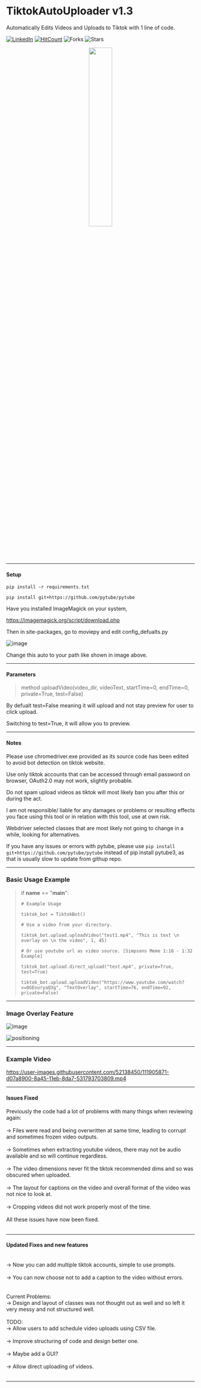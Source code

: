 # TiktokAutoUploader v1.3

Automatically Edits Videos and Uploads to Tiktok with 1 line of code.

[![LinkedIn](https://img.shields.io/badge/LinkedIn-0077B5?style=for-the-badge&logo=linkedin&logoColor=white&style=flat-square)](<[https://www.linkedin.com/in/isaac-kogan-5a45b9193/](https://www.linkedin.com/in/michael-p-88b015200/)>)
[![HitCount](https://hits.dwyl.com/makiisthenes/TiktokAutoUploader.svg?style=flat)](http://hits.dwyl.com/makiisthenes/https://githubcom/makiisthenes/TiktokAutoUploader)
![Forks](https://img.shields.io/github/forks/makiisthenes/TiktokAutoUploader)
![Stars](https://img.shields.io/github/stars/makiisthenes/TiktokAutoUploader)

<center>
<image src="https://user-images.githubusercontent.com/52138450/111885490-04ab6680-89c0-11eb-955a-f833577b4406.png" width="35%">
</center>

---

#### Setup

`pip install -r requirements.txt`

`pip install git+https://github.com/pytube/pytube`

Have you installed ImageMagick on your system,

https://imagemagick.org/script/download.php

Then in site-packages, go to moviepy and edit config_defualts.py

![image](https://user-images.githubusercontent.com/52138450/111904491-27c92b00-8a3f-11eb-85ee-56bdcb4ac4c9.png)

Change this auto to your path like shown in image above.

---

#### Parameters

> method uploadVideo(video_dir, videoText, startTime=0, endTime=0, private=True, test=False)

By defualt test=False meaning it will upload and not stay preview for user to click upload.

Switching to test=True, it will allow you to preview.

---

#### Notes

Please use chromedriver.exe provided as its source code has been edited to avoid bot detection on tiktok website.

Use only tiktok accounts that can be accessed through email password on browser, OAuth2.0 may not work, slightly probable.

Do not spam upload videos as tiktok will most likely ban you after this or during the act.

I am not responsible/ liable for any damages or problems or resulting effects you face using this tool or in relation with this tool, use at own risk.

Webdriver selected classes that are most likely not going to change in a while, looking for alternatives.

If you have any issues or errors with pytube, please use `pip install git+https://github.com/pytube/pytube` instead of pip install pytube3, as that is usually slow to update from githup repo.

---

### Basic Usage Example

> if **name** == "**main**":
>
>     # Example Usage
>
>     tiktok_bot = TiktokBot()
>
>     # Use a video from your directory.
>
>     tiktok_bot.upload.uploadVideo("test1.mp4", "This is text \n overlay on \n the video", 1, 45)
>
>     # Or use youtube url as video source. [Simpsons Meme 1:16 - 1:32 Example]
>
>     tiktok_bot.upload.direct_upload("test.mp4", private=True, test=True)
>
>     tiktok_bot.upload.uploadVideo("https://www.youtube.com/watch?v=OGEouryaQ3g", "TextOverlay", startTime=76, endTime=92, private=False)

---

### Image Overlay Feature

![image](https://user-images.githubusercontent.com/52138450/115037820-c756cd80-9ec6-11eb-97b0-e617e1b029b7.png)

![positioning](https://user-images.githubusercontent.com/52138450/115039847-bb6c0b00-9ec8-11eb-88d9-90623d7f7eb2.png)

---

### Example Video

https://user-images.githubusercontent.com/52138450/111905871-d07a8900-8a45-11eb-8da7-531793703809.mp4

---

#### Issues Fixed

Previously the code had a lot of problems with many things when reviewing again: <br>
<br>
-> Files were read and being overwritten at same time, leading to corrupt and sometimes frozen video outputs.<br>
<br>
-> Sometimes when extracting youtube videos, there may not be audio available and so will continue regardless.<br>
<br>
-> The video dimensions never fit the tiktok recommended dims and so was obscured when uploaded.<br>
<br>
-> The layout for captions on the video and overall format of the video was not nice to look at.<br>
<br>
-> Cropping videos did not work properly most of the time.<br>
<br>
All these issues have now been fixed.<br>
<br>

---

#### Updated Fixes and new features

<br>
-> Now you can add multiple tiktok accounts, simple to use prompts.<br>
<br>
-> You can now choose not to add a caption to the video without errors.<br>
<br>

 <br>
Current Problems:<br>
-> Design and layout of classes was not thought out as well and so left it very messy and not structured well.<br>
<br>
TODO: <br>
-> Allow users to add schedule video uploads using CSV file. <br>
<br>
-> Improve structuring of code and design better one. <br>
<br>
-> Maybe add a GUI? <br>
<br>
-> Allow direct uploading of videos.<br>
<br>

---
